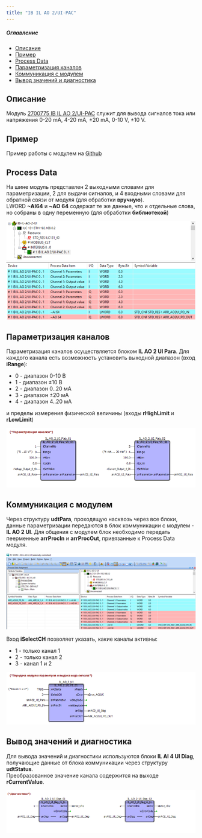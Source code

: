 ```yaml
---
title: "IB IL AO 2/UI-PAC"
---
```


##### Оглавление

-   [Описание](#Описание)
-   [Пример](#Пример)
-   [Process Data](#process-data)
-   [Параметризация каналов](#Параметризация-каналов)
-   [Коммуникация с модулем](#Коммуникация-с-модулем)
-   [Вывод значений и диагностика](#Вывод-значений-и-диагностика)

## Описание

Модуль [2700775 IB IL AO 2/UI-PAC](https://www.phoenixcontact.com/online/portal/ru/?uri=pxc-oc-itemdetail:pid=2700775&library=ruru&tab=5)
служит для вывода сигналов тока или напряжения 0-20 mA, 4-20 mA, ±20 mA, 0-10 V, ±10 V.

## Пример

Пример работы с модулем на [Github](https://github.com/axhelp/examples-analog-technology)

## Process Data

На шине модуль представлен 2 выходными словами для параметризации, 2 для выдачи сигналов, и 4 входными словами для 
обратной связи от модуля (для обработки **вручную**).  
LWORD **~AI64** и **~AO 64** содержат те же данные, что и отдельные слова, но собраны в одну переменную (для обработки
**библиотекой**)

![IB IL AO 2/UI-PAC Process Data](https://github.com/axhelp/examples-analog-technology/blob/master/images/IB-IL-AO-2-UI/process-data.png?raw=true)

## Параметризация каналов

Параметризация каналов осуществляется блоком **IL AO 2 UI Para**.
Для каждого канала есть возможность установить выходной диапазон (вход **iRange**): 
*   0 - диапазон 0-10 В
*   1 - диапазон ±10 В
*   2 - диапазон 0..20 мА
*   3 - диапазон ±20 мА
*   4 - диапазон 4..20 мА
 
и пределы измерения физической величины (входы **rHighLimit** и **rLowLimit**)

![IB IL AO 2/UI-PAC Parameters](https://github.com/axhelp/examples-analog-technology/blob/master/images/IB-IL-AO-2-UI/parameters.png?raw=true)


## Коммуникация с модулем

Через структуру **udtPara**, проходящую насквозь через все блоки, данные параметризации передаются в блок коммуникации с 
модулем - **IL AO 2 UI**. Для общения с модулем блок необходимо передать пеерменные **arrProcIn** и **arrProcOut**, 
привязанные к Process Data модуля.

![IB IL AO 2/UI-PAC Process Data assignment](https://github.com/axhelp/examples-analog-technology/blob/master/images/IB-IL-AO-2-UI/process-data-assignment.png?raw=true)

Вход **iSelectCH** позволяет указать, какие каналы активны:

*   1 - только канал 1
*   2 - только канал 2
*   3 - канал 1 и 2

![IB IL AO 2/UI-PAC Communication](https://github.com/axhelp/examples-analog-technology/blob/master/images/IB-IL-AO-2-UI/com.png?raw=true)

## Вывод значений и диагностика

Для вывода значений и диагностики используются блоки **IL AI 4 UI Diag**, получающие данные от блока коммуникации через 
структуру **udtStatus**.  
Преобразованное значение канала содержится на выходе **rCurrentValue**.

![IB IL AO 2/UI-PAC Process Data assignment](https://github.com/axhelp/examples-analog-technology/blob/master/images/IB-IL-AO-2-UI/diag.png?raw=true)
